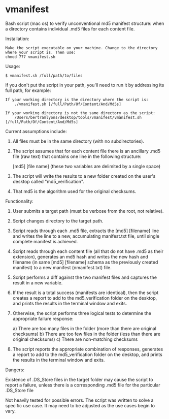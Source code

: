 # vmanifest
Bash script (mac os) to verify unconventional md5 manifest structure: when a directory contains individual .md5 files for each content file.

Installation:

    Make the script executable on your machine. Change to the directory where your script is. Then use:
    chmod 777 vmanifest.sh

Usage:

    $ vmanifest.sh /full/path/to/files   

If you don't put the script in your path, you'll need to run it by addressing its full path, for example:

    If your working directory is the directory where the script is:
        ./vmanifest.sh [/full/Path/Of/Content/And/Md5s]
        
    If your working directory is not the same directory as the script:
        /Users/bertramlyons/desktop/tools/vmanifest/vmanifest.sh [/full/Path/Of/Content/And/Md5s]

Current assumptions include:

1) All files must be in the same directory (with no subdirectories).

2) The script assumes that for each content file there is an ancillary .md5 file (raw text) that contains one line in the following structure:

    [md5] [file name]
    (these two variables are delimited by a single space)

3) The script will write the results to a new folder created on the user's desktop called "md5_verification".

4) That md5 is the algorithm used for the original checksums.


Functionality:

1) User submits a target path (must be verbose from the root, not relative).

2) Script changes directory to the target path.

3) Script reads through each .md5 file, extracts the [md5] [filename] line and writes the line to a new, accumulating manifest.txt file, until single complete manifest is achieved.

4) Script reads through each content file (all that do not have .md5 as their extension), generates an md5 hash and writes the new hash and filename (in same [md5] [filename] schema as the previously created manifest) to a new manifest (nmanifest.txt) file.

5) Script performs a diff against the two manifest files and captures the result in a new variable.

6) If the result is a total success (manifests are identical), then the script creates a report to add to the md5_verification folder on the desktop, and prints the results in the terminal window and exits.

7) Otherwise, the script performs three logical tests to determine the appropriate failure response:

    a) There are too many files in the folder (more than there are original checksums)
    b) There are too few files in the folder (less than there are original checksums)
    c) There are non-matching checksums

8) The script reports the appropriate combination of responses, generates a report to add to the md5_verification folder on the desktop, and prints the results in the terminal window and exits.

Dangers:

Existence of .DS_Store files in the target folder may cause the script to report a failure, unless there is a corresponding .md5 file for the particular .DS_Store file

Not heavily tested for possible errors. The script was written to solve a specific use case. It may need to be adjusted as the use cases begin to vary.



